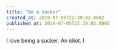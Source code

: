 ```yaml
---
title: "Be a sucker"
created_at: 2019-07-05T22:39:02.000Z
published_at: 2019-07-05T22:39:02.000Z
---
```

I love being a sucker. An idiot. I
